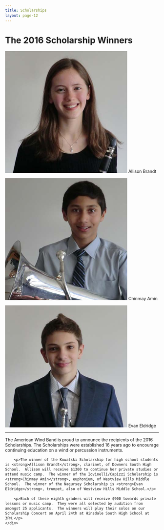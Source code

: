 ```yaml
---
title: Scholarships
layout: page-12
---
```


# The 2016 Scholarship Winners

<div class="row">
    <div class="col-md-4">
        <p><img class="img-responsive" src="/images/Allison_Brandt.jpg">
        Allison Brandt</p>
    </div>
    <div class="col-md-4">
        <p><img class="img-responsive" src="/images/Chinmay_Amin.jpg">
        Chinmay Amin</p>
    </div>
    <div class="col-md-4">
        <p><img class="img-responsive" src="/images/Evan_Eldridge.jpg">
    Evan Eldridge</p>
    </div>
</div>

<hr />

<div class="row">
    <div class="col-md-6">
        <p>The American Wind Band is proud to announce the recipients of the 2016 Scholarships.  The Scholarships were established 16 years ago to encourage continuing education on a wind or percussion instruments.  </p>

        <p>The winner of the Kowalski Scholarship for high school students is <strong>Allison Brandt</strong>, clarinet, of Downers South High School.  Allison will receive $1300 to continue her private studies or attend music camp.  The winner of the Iovinelli/Capizzi Scholarship is <strong>Chinmay Amin</strong>, euphonium, of Westview Hills Middle School.  The winner of the Nagursey Scholarship is <strong>Evan Eldridge</strong>, trumpet, also of Westview Hills Middle School.</p>

        <p>Each of these eighth graders will receive $900 towards private lessons or music camp.  They were all selected by audition from amongst 25 applicants.  The winners will play their solos on our Scholarship Concert on April 24th at Hinsdale South High School at 3PM.</p>
    </div>
</div>
